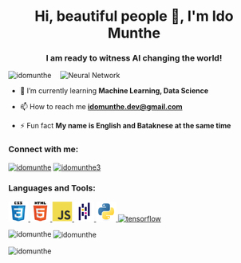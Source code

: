 
<h1 align="center">Hi, beautiful people 👋, I'm Ido Munthe</h1>
<h3 align="center">I am ready to witness AI changing the world!</h3>
<img align="right" alt="Neural Network" width="400" src="https://i.giphy.com/media/qgQUggAC3Pfv687qPC/giphy.webp">

<p align="left"> <img src="https://komarev.com/ghpvc/?username=idomunthe&label=Profile%20views&color=0e75b6&style=flat" alt="idomunthe" /> </p>

- 🌱 I’m currently learning **Machine Learning, Data Science**

- 📫 How to reach me **idomunthe.dev@gmail.com**

- ⚡ Fun fact **My name is English and Bataknese at the same time**

<h3 align="left">Connect with me:</h3>
<p align="left">
<a href="https://linkedin.com/in/idomunthe" target="blank"><img align="center" src="https://raw.githubusercontent.com/rahuldkjain/github-profile-readme-generator/master/src/images/icons/Social/linked-in-alt.svg" alt="idomunthe" height="30" width="40" /></a>
<a href="https://instagram.com/idomunthe3" target="blank"><img align="center" src="https://raw.githubusercontent.com/rahuldkjain/github-profile-readme-generator/master/src/images/icons/Social/instagram.svg" alt="idomunthe3" height="30" width="40" /></a>
</p>

<h3 align="left">Languages and Tools:</h3>
<p align="left"> <a href="https://www.w3schools.com/css/" target="_blank" rel="noreferrer"> <img src="https://raw.githubusercontent.com/devicons/devicon/master/icons/css3/css3-original-wordmark.svg" alt="css3" width="40" height="40"/> </a> <a href="https://www.w3.org/html/" target="_blank" rel="noreferrer"> <img src="https://raw.githubusercontent.com/devicons/devicon/master/icons/html5/html5-original-wordmark.svg" alt="html5" width="40" height="40"/> </a> <a href="https://developer.mozilla.org/en-US/docs/Web/JavaScript" target="_blank" rel="noreferrer"> <img src="https://raw.githubusercontent.com/devicons/devicon/master/icons/javascript/javascript-original.svg" alt="javascript" width="40" height="40"/> </a> <a href="https://pandas.pydata.org/" target="_blank" rel="noreferrer"> <img src="https://raw.githubusercontent.com/devicons/devicon/2ae2a900d2f041da66e950e4d48052658d850630/icons/pandas/pandas-original.svg" alt="pandas" width="40" height="40"/> </a> <a href="https://www.python.org" target="_blank" rel="noreferrer"> <img src="https://raw.githubusercontent.com/devicons/devicon/master/icons/python/python-original.svg" alt="python" width="40" height="40"/> </a> <a href="https://www.tensorflow.org" target="_blank" rel="noreferrer"> <img src="https://www.vectorlogo.zone/logos/tensorflow/tensorflow-icon.svg" alt="tensorflow" width="40" height="40"/> </a> </p>

<p><img align="left" src="https://github-readme-stats.vercel.app/api/top-langs?username=idomunthe&show_icons=true&locale=en&layout=compact" alt="idomunthe" /></p>

<p>&nbsp;<img align="center" src="https://github-readme-stats.vercel.app/api?username=idomunthe&show_icons=true&locale=en" alt="idomunthe" /></p>

<p><img align="center" src="https://github-readme-streak-stats.herokuapp.com/?user=idomunthe&" alt="idomunthe" /></p>

